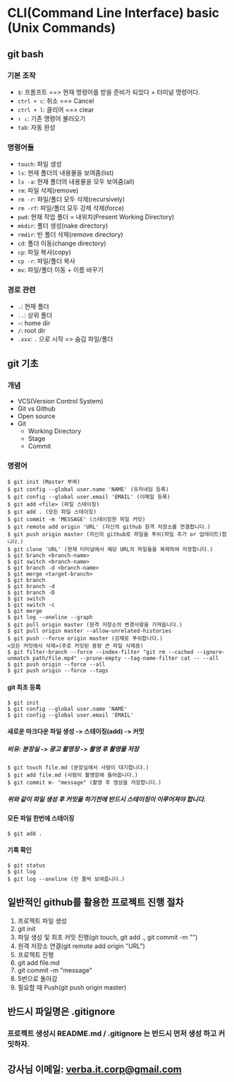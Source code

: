 # CLI(Command Line Interface) basic (Unix Commands)

## git bash

### 기본 조작
- `$`: 프롬프트 ==> 현재 명령어를 받을 준비가 되었다 + 터미널 명령어다.
- `ctrl + c`: 취소 ==> Cancel
- `ctrl + l`: 클리어 ==> clear
- `↑ ↓`: 기존 명령어 불러오기
- `tab`: 자동 완성

### 명령어들
- `touch`: 파일 생성
- `ls`: 현재 폴더의 내용물을 보여줌(list)
- `ls -a`: 현재 폴더의 내용물을 모두 보여줌(all)
- `rm`: 파일 삭제(remove)
- `rm -r`: 파일/폴더 모두 삭제(recursively)
- `rm -rf`: 파일/폴더 모두 강제 삭제(force)
- `pwd`: 현재 작업 폴더 = 내위치(Present Working Directory)
- `mkdir`: 폴더 생성(nake directory)
- `rmdir`: 빈 폴더 삭제(remove directory)
- `cd`: 폴더 이동(change directory)
- `cp`: 파일 복사(copy)
- `cp -r`: 파일/폴더 복사
- `mv`: 파일/폴더 이동 + 이름 바꾸기

### 경로 관련
- `.`: 현재 폴더
- `..`: 상위 폴더
- `~`: home dir
- `/`: root dir
- `.xxx`: `.` 으로 시작 => 숨김 파일/폴더

## git 기초

### 개념
- VCS(Version Control System)
- Git vs Github
- Open source
- Git
  - Working Directory 
  - Stage
  - Commit

### 명령어
```
$ git init (Master 부여)
$ git config --global user.name 'NAME' (유저네임 등록)
$ git config --global user.email 'EMAIL' (이메일 등록)
$ git add <file> (파일 스테이징)
$ git add . (모든 파일 스테이징)
$ git commit -m 'MESSAGE' (스테이징한 파일 커밋)
$ git remote add origin 'URL' (자신의 github 원격 저장소를 연결합니다.)
$ git push origin master (자신의 github로 파일을 푸쉬(파일 추가 or 업데이트)합니다.)
$ git clone 'URL' (현재 터미널에서 해당 URL의 파일들을 복제하여 저장합니다.)
$ git branch <branch-name>
$ git switch <branch-name>
$ git branch -d <branch-name>
$ git merge <target-branch>
$ git branch
$ git branch -d
$ git branch -D
$ git switch
$ git switch -c
$ git merge
$ git log --oneline --graph
$ git pull origin master (원격 저장소의 변경사항을 가져옵니다.)
$ git pull origin master --allow-unrelated-histories
$ git push --force origin master (강제로 푸쉬합니다.)
<모든 커밋에서 삭제>(주로 커밋된 용량 큰 파일 삭제용)
$ git filter-branch --force --index-filter "git rm --cached --ignore-unmatch path/file.mp4" --prune-empty --tag-name-filter cat -- --all
$ git push origin --force --all
$ git push origin --force --tags
```

#### git 최초 등록
```
$ git init
$ git config --global user.name 'NAME'
$ git config --global user.email 'EMAIL'
```

#### 새로운 마크다운 파일 생성 -> 스테이징(add) -> 커밋

##### 비유: 분장실 -> 광고 촬영장 -> 촬영 후 촬영물 저장
```
$ git touch file.md (분장실에서 사람이 대기합니다.)
$ git add file.md (사람이 촬영장에 들어옵니다.)
$ git commit m- "message" (촬영 후 영상을 저장합니다.)
```
##### 위와 같이 파일 생성 후 커밋을 하기전에 반드시 스테이징이 이루어져야 합니다.

#### 모든 파일 한번에 스테이징
```
$ git add .
```

#### 기록 확인
```
$ git status
$ git log
$ git log --oneline (한 줄씩 보여줍니다.)
```

## 일반적인 github를 활용한 프로젝트 진행 절차
1. 프로젝트 파일 생성
2. git init
3. 파일 생성 및 최초 커밋 진행(git touch, git add ., git commit -m "")
4. 원격 저장소 연결(git remote add origin "URL")
5. 프로젝트 진행
6. git add file.md
7. git commit -m "message"
8. 5번으로 돌아감
9. 필요할 때 Push(git push origin master)

## 반드시 파일명은 .gitignore

### 프로젝트 생성시 README.md / .gitignore 는 반드시 먼저 생성 하고 커밋하자.

## 강사님 이메일: verba.it.corp@gmail.com